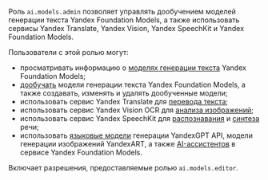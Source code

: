 Роль `ai.models.admin` позволяет управлять дообучением моделей генерации текста Yandex Foundation Models, а также использовать сервисы Yandex Translate, Yandex Vision, Yandex SpeechKit и Yandex Foundation Models.

Пользователи с этой ролью могут:
* просматривать информацию о [моделях генерации текста](../../../ai-studio/concepts/generation/models.md) Yandex Foundation Models;
* [дообучать](../../../ai-studio/concepts/tuning/index.md#fm-tuning) модели генерации текста Yandex Foundation Models, а также создавать, изменять и удалять дообученные модели;
* использовать сервис Yandex Translate для [перевода текста](../../../translate/quickstart.md);
* использовать сервис Yandex Vision OCR для [анализа изображений](../../../vision/concepts/ocr/index.md);
* использовать сервис Yandex SpeechKit для [распознавания](../../../speechkit/stt/index.md) и [синтеза](../../../speechkit/tts/index.md) речи;
* использовать [языковые модели](../../../ai-studio/concepts/generation/index.md) генерации YandexGPT API, модели генерации изображений YandexART, а также [AI-ассистентов](../../../ai-studio/concepts/assistant/index.md) в сервисе Yandex Foundation Models.

Включает разрешения, предоставляемые ролью `ai.models.editor`.
